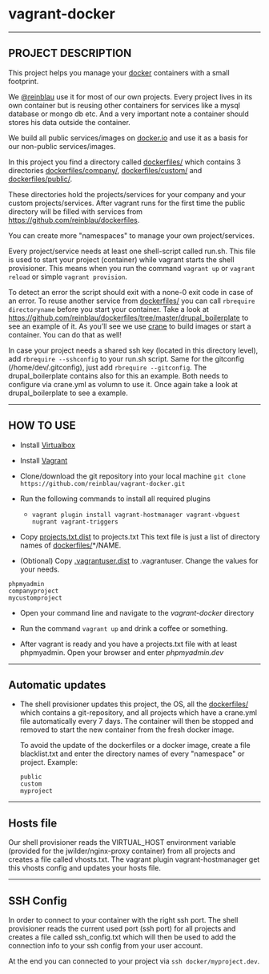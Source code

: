 vagrant-docker
==============

----------
PROJECT DESCRIPTION
----------

This project helps you manage your [docker](http://www.docker.com/whatisdocker/ "What it docker?") containers with a small footprint.

We [@reinblau](http://reinblau.de) use it for most of our own projects. Every project
lives in its own container but is reusing other containers for services like
a mysql database or mongo db etc. And a very important note a container should stores his data outside the container.

We build all public services/images on [docker.io](https://hub.docker.com/u/tobiasb/) and use it as a basis for our non-public services/images.

In this project you find a directory called [dockerfiles/](dockerfiles/) which contains 3 directories [dockerfiles/company/](dockerfiles/company/), [dockerfiles/custom/](dockerfiles/custom/) and [dockerfiles/public/](dockerfiles/public/).

These directories hold the projects/services for your company and your custom projects/services.
After vagrant runs for the first time the public directory will be filled with services from https://github.com/reinblau/dockerfiles.

You can create more "namespaces" to manage your own project/services.

Every project/service needs at least one shell-script called run.sh. This file is used to start your project (container) while vagrant starts the shell provisioner.
This means when you run the command ``vagrant up`` or ``vagrant reload`` or simple ``vagrant provision``.

To detect an error the script should exit with a none-0 exit code in case of an error. To reuse another service from [dockerfiles/](dockerfiles/) you can call
``rbrequire directoryname`` before you start your container. Take a look at https://github.com/reinblau/dockerfiles/tree/master/drupal_boilerplate to see an example of it.
As you’ll see we use [crane](https://github.com/michaelsauter/crane) to build images or start a container. You can do that as well!

In case your project needs a shared ssh key (located in this directory level), add ``rbrequire --sshconfig`` to your run.sh script. Same for the gitconfig (/home/dev/.gitconfig), just add ``rbrequire --gitconfig``.
The drupal_boilerplate contains also for this an example. Both needs to configure via crane.yml as volumn to use it. Once again take a look at drupal_boilerplate to see a example.

----------
HOW TO USE
----------

 - Install [Virtualbox](https://www.virtualbox.org/wiki/Downloads "Virtualbox download page")

 - Install [Vagrant](http://www.vagrantup.com/downloads.html "Vagrant download page")

- Clone/download the git repository into your local machine
  ``git clone https://github.com/reinblau/vagrant-docker.git``

- Run the following commands to install all required plugins
  - ``vagrant plugin install vagrant-hostmanager vagrant-vbguest nugrant vagrant-triggers``

- Copy [projects.txt.dist](projects.txt.dist) to projects.txt
    This text file is just a list of directory names of [dockerfiles/](dockerfiles/)*/NAME.
- (Obtional) Copy [.vagrantuser.dist](.vagrantuser.dist) to .vagrantuser. Change the values for your needs.

```
phpmyadmin
companyproject
mycustomproject
```

- Open your command line and navigate to the *vagrant-docker* directory

- Run the command ``vagrant up`` and drink a coffee or something.

- After vagrant is ready and you have a projects.txt file with at least phpmyadmin. Open your browser and enter *phpmyadmin.dev*

----------
Automatic updates
----------
- The shell provisioner updates this project, the OS, all the [dockerfiles/](dockerfiles/) which contains a git-repository, and all projects which have a crane.yml file automatically every 7 days.
  The container will then be stopped and removed to start the new container from the fresh docker image.

  To avoid the update of the dockerfiles or a docker image, create a file blacklist.txt and enter the directory names of every "namespace" or project. Example:
  ```
  public
  custom
  myproject
  ```

----------
Hosts file
----------

Our shell provisioner reads the VIRTUAL_HOST environment variable (provided for the jwilder/nginx-proxy container) from all projects and creates a file called vhosts.txt. The vagrant plugin vagrant-hostmanager get this vhosts config and updates your hosts file.

----------
SSH Config
----------

In order to connect to your container with the right ssh port. The shell provisioner reads the current used port (ssh port) for all projects
and creates a file called ssh_config.txt which will then be used to add the connection info to your ssh config from your user account.

At the end you can connected to your project via ``ssh docker/myproject.dev``.
